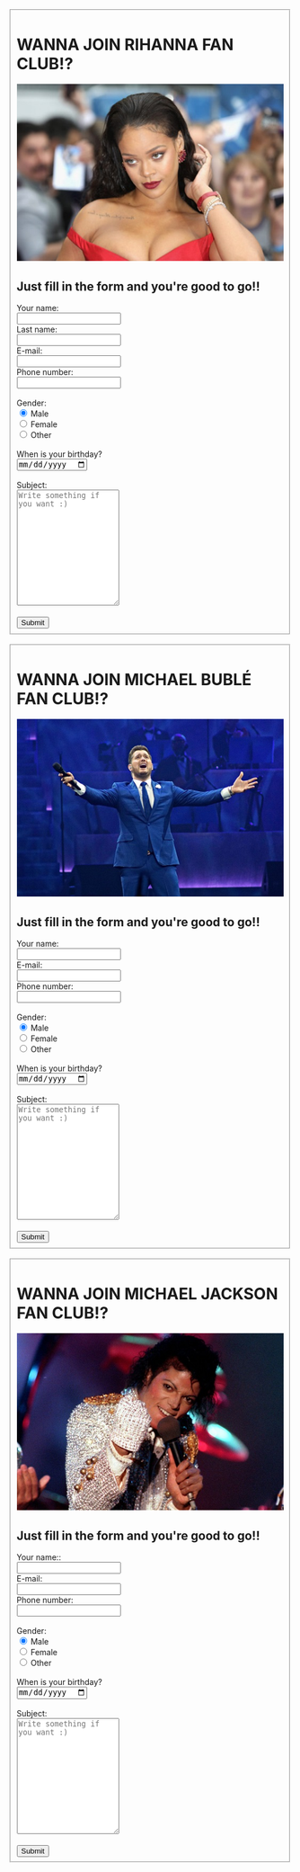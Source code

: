 <div class="register">
<fieldset>
<h1>WANNA JOIN RIHANNA FAN CLUB!?</h1>
<picture><img src="assets/images/riri.jpg" alt="yass"></picture>
<h2>Just fill in the form and you're good to go!!</h2>
<form>
    Your name:<br>
    <input type="text" name="Your name" required>
    <br>
    Last name:<br>
    <input type="text" name="lastname" required><br>
    E-mail:<br>
    <input type="text" name="mail" required><br>
    Phone number:<br>
    <input type="tel" name="phone number" title="Vinsamlegast skráið aðeins tölustafi" required><br>
    <br>
    Gender:<br>
    <input type="radio" name="gender" value="male" checked> Male<br>
    <input type="radio" name="gender" value="female"> Female<br>
    <input type="radio" name="gender" value="other"> Other<br>
    <br>
    When is your birthday?<br>
    <input type="date" data-date="" data-date-format="DD MMMM YYYY" required><br>
    <br>
    Subject: <br>
    <textarea id="subject" name="subject" placeholder="Write something if you want :)" style="height:200px"></textarea><br>
    <br>
    <input type="submit" value="Submit">
  </form>
  </fieldset>
    <br>
<fieldset>
<h1>WANNA JOIN MICHAEL BUBLÉ FAN CLUB!?</h1>
<picture><img src="assets/images/mb.jpg" alt="queen"></picture>
<h2>Just fill in the form and you're good to go!!</h2>
<form>
    Your name:<br>
    <input type="text" name="Your name" required>
    <br>
    E-mail:<br>
    <input type="text" name="mail" required><br>
    Phone number:<br>
    <input type="tel" name="phone number" title="Vinsamlegast skráið aðeins tölustafi" required><br>
    <br>
    Gender:<br>
    <input type="radio" name="gender" value="male" checked> Male<br>
    <input type="radio" name="gender" value="female"> Female<br>
    <input type="radio" name="gender" value="other"> Other<br>
    <br>
    When is your birthday?<br>
    <input type="date" data-date="" data-date-format="DD MMMM YYYY" required><br>
    <br>
    Subject: <br>
    <textarea id="subject" name="subject" placeholder="Write something if you want :)" style="height:200px"></textarea><br>
    <br>
    <input type="submit" value="Submit">
  </form>
  </fieldset>
  <br>
<fieldset>
<h1>WANNA JOIN MICHAEL JACKSON FAN CLUB!?</h1>
<picture><img src="assets/images/mj.jpg" alt="slayy"></picture>
<h2>Just fill in the form and you're good to go!!</h2>
<form>
    Your name::<br>
    <input type="text" name="Your name" required>
    <br>
    E-mail:<br>
    <input type="text" name="mail" required><br>
    Phone number:<br>
    <input type="tel" name="phone number" title="Vinsamlegast skráið aðeins tölustafi" required><br>
    <br>
    Gender:<br>
    <input type="radio" name="gender" value="male" checked> Male<br>
    <input type="radio" name="gender" value="female"> Female<br>
    <input type="radio" name="gender" value="other"> Other<br>
    <br>
    When is your birthday?<br>
    <input type="date" data-date="" data-date-format="DD MMMM YYYY" required><br>
    <br>
    Subject: <br>
    <textarea id="subject" name="subject" placeholder="Write something if you want :)" style="height:200px"></textarea><br>
    <br>
    <input type="submit" value="Submit">
  </form>
    </fieldset>